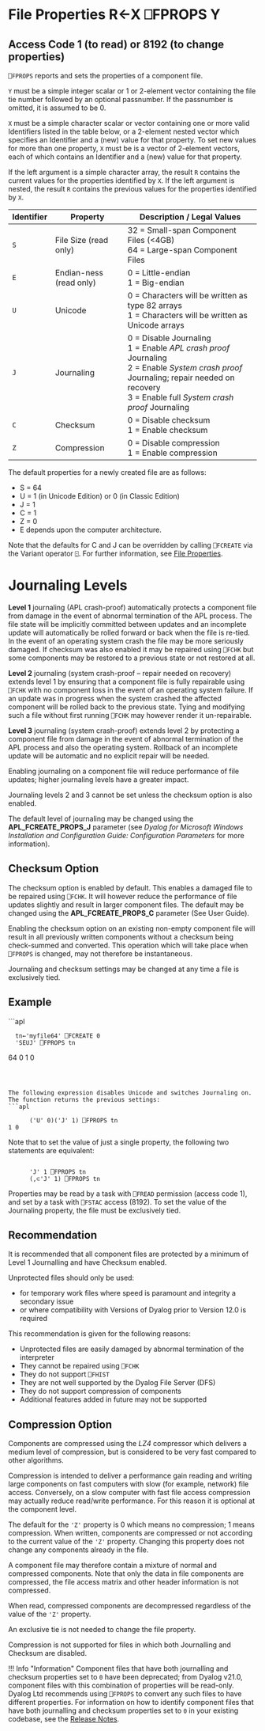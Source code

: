<!-- Hidden search keywords -->
<div style="display: none;">
  ⎕FPROPS FPROPS
</div>

<h1 class="heading"><span class="name">File Properties</span> <span class="command">R←X ⎕FPROPS Y</span></h1>

## Access Code 1 (to read) or 8192 (to change properties)

`⎕FPROPS` reports and sets the properties of a component file.

`Y` must be a simple integer scalar or  1 or 2-element vector containing the file tie number followed by an optional passnumber. If the passnumber is omitted, it is assumed to be 0.

`X` must be a simple character scalar or vector containing one or more valid Identifiers listed in the table below, or a 2-element nested vector which specifies an Identifier and a (new) value for that property. To set new values for more than one property, `X` must be is a vector of 2-element vectors, each of which contains an Identifier and a (new) value for that property.

If the left argument is a simple character array, the result `R` contains the current values for the properties identified by `X`. If the left argument is nested, the result `R` contains the previous values for the properties identified by `X`.


|Identifier|Property|Description / Legal Values|
|---|---|---|
|`S`|File Size (read only)|32 = Small-span Component Files (<4GB)<br>64 = Large-span Component Files|
|`E`|Endian-ness (read only)|0 = Little-endian<br>1 = Big-endian|
|`U`|Unicode|0 = Characters will be written as type 82 arrays<br>1 = Characters will be written as Unicode arrays|
|`J`|Journaling|0 = Disable Journaling<br>1 = Enable *APL crash proof* Journaling<br>2 = Enable *System crash proof* Journaling; repair needed on recovery<br>3 = Enable full *System crash proof* Journaling|
|`C`|Checksum|0 = Disable checksum<br>1 = Enable checksum|
|`Z`|Compression|0 = Disable compression<br>1 = Enable compression|




The default properties for a newly created file are as follows:

- S = 64
- U = 1 (in Unicode Edition) or 0 (in Classic Edition)
- J = 1
- C = 1
- Z = 0
- E depends upon the computer architecture.



Note that the defaults for C and J can be overridden by calling `⎕FCREATE` via the Variant operator `⍠`. For further information, see [File Properties](fcreate.md).

# Journaling Levels


**Level 1** journaling (APL crash-proof) automatically protects a component file from damage in the event of abnormal termination of the APL process. The file state will be implicitly committed between updates and an incomplete update will automatically be rolled forward or back when the file is re-tied. In the event of an operating system crash the file may be more seriously damaged. If checksum was also enabled it may be repaired using `⎕FCHK` but some components may be restored to a previous state or not restored at all.


**Level 2** journaling (system crash-proof – repair needed on recovery) extends level 1 by ensuring that a component file is fully repairable using `⎕FCHK` with no component loss in the event of an operating system failure. If an update was in progress when the system crashed the affected component will be rolled back to the previous state. Tying and modifying such a file without first running `⎕FCHK` may however render it un-repairable.


**Level 3** journaling (system crash-proof) extends level 2 by protecting a component file from damage in the event of abnormal termination of the APL process and also the operating system. Rollback of an incomplete update will be automatic and no explicit repair will be needed.


Enabling journaling on a component file will reduce performance of file updates; higher journaling levels have a greater impact.


Journaling levels 2 and 3 cannot be set unless the checksum option is also enabled.


The default level of journaling may be changed using the **APL_FCREATE_PROPS_J** parameter (see *Dyalog for Microsoft Windows Installation and Configuration Guide: Configuration Parameters* for more information).


## Checksum Option


The checksum option is enabled by default. This  enables a damaged file to be repaired using `⎕FCHK`. It will however  reduce the performance of file updates slightly and result in larger component files. The default may be changed using the **APL_FCREATE_PROPS_C** parameter (See User Guide).


Enabling the checksum option on an existing non-empty component file will result in all previously written components without a checksum  being check-summed and converted. This operation which will take place when `⎕FPROPS` is changed, may not therefore be instantaneous.



Journaling and checksum settings may be changed at any time a file is exclusively tied.

<h2 class="example">Example</h2>
```apl

      tn←'myfile64' ⎕FCREATE 0
      'SEUJ' ⎕FPROPS tn
64 0 1 0

```



The following expression disables Unicode and switches Journaling on. The function returns the previous settings:
```apl

      ('U' 0)('J' 1) ⎕FPROPS tn
1 0
```




Note that to set the value of just a single property, the following two statements are equivalent:
```apl

      'J' 1 ⎕FPROPS tn
      (,⊂'J' 1) ⎕FPROPS tn
```



Properties may be read by a task with `⎕FREAD` permission (access code 1), and set by a task with `⎕FSTAC` access (8192). To set the value of the Journaling property, the file must be exclusively tied.

## Recommendation


It is recommended that all component files are protected by  a minimum of Level 1 Journalling and have Checksum enabled.


Unprotected files  should only be used:

- for temporary work files where speed is paramount and integrity a secondary issue
- or where compatibility with Versions of Dyalog prior to Version 12.0 is required



This recommendation is given for the following reasons:

- Unprotected files are easily damaged by abnormal termination of the interpreter
- They cannot be repaired using `⎕FCHK`
- They do not support `⎕FHIST`
- They are not well supported by the Dyalog File Server (DFS)
- They do not support compression of components
- Additional features added in future may not be supported


## Compression Option


Components are compressed using the *LZ4* compressor which delivers a medium level of compression, but is considered to be very fast compared to other algorithms.


Compression is intended to deliver a performance gain reading and writing large components on fast computers with slow (for example, network) file access. Conversely, on a slow computer with fast file access compression may actually reduce read/write performance. For this reason it is optional at the component level.


The default for the `'Z'` property is 0 which means no compression; 1 means compression. When written, components are compressed or not according to the current value of the `'Z'` property. Changing this property does not change any components already in the file.


A component file may therefore contain a mixture of normal and compressed components. Note that only the data in file components are compressed, the file access matrix and other header information is not compressed.


When read, compressed components are decompressed regardless of the value of the `'Z'` property.


An exclusive tie is not needed to change the file property.


Compression is not supported for files in which both Journalling and Checksum are disabled.

!!! Info "Information"
    Component files that have both journalling and checksum properties set to `0` have been deprecated; from Dyalog v21.0, component files with this combination of properties will be read-only. Dyalog Ltd recommends using `⎕FPROPS` to convert any such files to have different properties. For information on how to identify component files that have both journalling and checksum properties set to `0` in your existing codebase, see the [Release Notes](../../release-notes/announcements/deprecated-functionality/).
